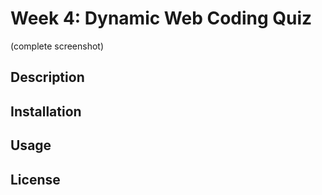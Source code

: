# Week 4: Dynamic Web Coding Quiz

(complete screenshot)

## Description



## Installation



## Usage



## License
